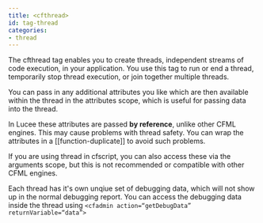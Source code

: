```yaml
---
title: <cfthread>
id: tag-thread
categories:
- thread
---
```


The cfthread tag enables you to create threads, independent streams of code execution, in your application.
You use this tag to run or end a thread, temporarily stop thread execution, or join together multiple threads.

You can pass in any additional attributes you like which are then available within the thread in the attributes scope,
which is useful for passing data into the thread.

In Lucee these attributes are passed **by reference**, unlike other CFML engines. This may cause problems with thread 
safety. You can wrap the attributes in a [[function-duplicate]] to avoid such problems.

If you are using thread in cfscript, you can also access these via the arguments scope, but this is not recommended or compatible with other CFML engines.

Each thread has it's own unqiue set of debugging data, which will not show up in the normal debugging report. You can access the debugging data inside the thread using `<cfadmin action=“getDebugData” returnVariable=“data”>`
